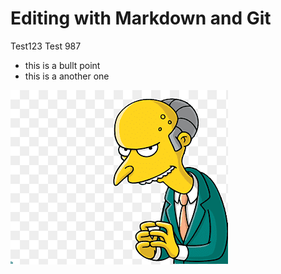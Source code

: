 # Editing with Markdown and Git

Test123 Test 987

* this is a bullt point
* this is a another one

![](burns.png)
